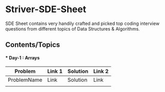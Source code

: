# Striver-SDE-Sheet
SDE Sheet contains very handily crafted and picked top coding interview questions from different topics of Data Structures &amp; Algorithms.

## Contents/Topics
#### * Day-1 : Arrays
| Problem     | Link 1      | Solution    | Link 2      |
| ----------- | ----------- | ----------- | ----------- |
| ProblemName | Link        | Solution    | Link        |
|    |         |    |         |
